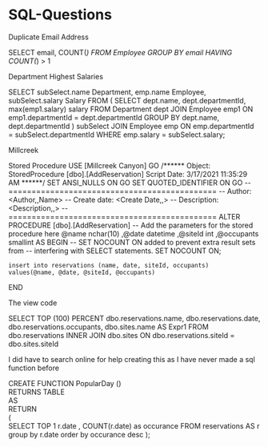 # SQL-Questions

Duplicate Email Address

SELECT email, COUNT(*)
FROM Employee
GROUP BY email
HAVING COUNT(*) > 1



Department Highest Salaries

SELECT subSelect.name Department, emp.name Employee, subSelect.salary Salary 
FROM ( SELECT dept.name, dept.departmentId, max(emp1.salary) salary 
       FROM Department dept 
       JOIN Employee emp1 ON emp1.departmentId = dept.departmentId 
       GROUP BY dept.name, dept.departmentId ) subSelect 
JOIN Employee emp ON emp.departmentId = subSelect.departmentId 
WHERE emp.salary = subSelect.salary;




Millcreek

Stored Procedure
USE [Millcreek Canyon]
GO
/****** Object:  StoredProcedure [dbo].[AddReservation]    Script Date: 3/17/2021 11:35:29 AM ******/
SET ANSI_NULLS ON
GO
SET QUOTED_IDENTIFIER ON
GO
-- =============================================
-- Author:		<Author,,Name>
-- Create date: <Create Date,,>
-- Description:	<Description,,>
-- =============================================
ALTER PROCEDURE [dbo].[AddReservation]
	-- Add the parameters for the stored procedure here
	@name	nchar(10)
	,@date	datetime
	,@siteId	int
	,@occupants	smallint
AS
BEGIN
	-- SET NOCOUNT ON added to prevent extra result sets from
	-- interfering with SELECT statements.
	SET NOCOUNT ON;

	insert into reservations (name, date, siteId, occupants)
	values(@name, @date, @siteId, @occupants)

END



The view code

SELECT        TOP (100) PERCENT dbo.reservations.name, dbo.reservations.date, dbo.reservations.occupants, dbo.sites.name AS Expr1
FROM            dbo.reservations INNER JOIN
                         dbo.sites ON dbo.reservations.siteId = dbo.sites.siteId


I did have to search online for help creating this as I have never made a sql function before

CREATE FUNCTION PopularDay ()  
RETURNS TABLE  
AS  
RETURN   
(  
    SELECT TOP 1 r.date
		, COUNT(r.date) as occurance
    FROM reservations AS r   
    group by r.date
	order by occurance desc
);  
